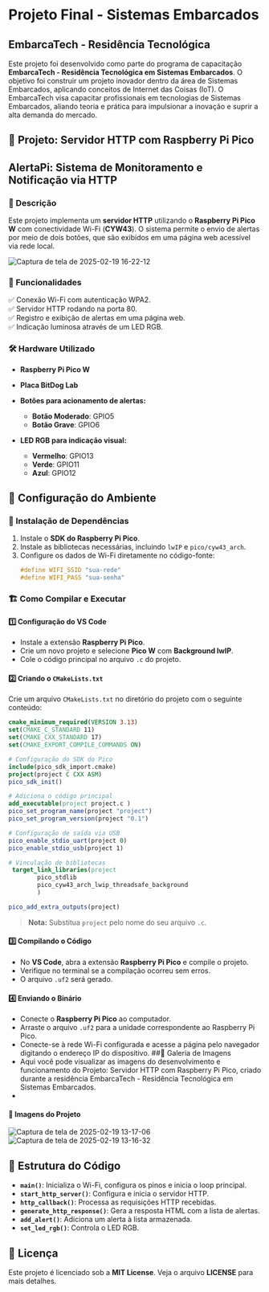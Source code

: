 # Projeto Final - Sistemas Embarcados

## EmbarcaTech - Residência Tecnológica
Este projeto foi desenvolvido como parte do programa de capacitação **EmbarcaTech - Residência Tecnológica em Sistemas Embarcados**. O objetivo foi construir um projeto inovador dentro da área de Sistemas Embarcados, aplicando conceitos de Internet das Coisas (IoT). O EmbarcaTech visa capacitar profissionais em tecnologias de Sistemas Embarcados, aliando teoria e prática para impulsionar a inovação e suprir a alta demanda do mercado.

## 📌 Projeto: Servidor HTTP com Raspberry Pi Pico
## AlertaPi: Sistema de Monitoramento e Notificação via HTTP

### 📖 Descrição
Este projeto implementa um **servidor HTTP** utilizando o **Raspberry Pi Pico W** com conectividade Wi-Fi (**CYW43**). O sistema permite o envio de alertas por meio de dois botões, que são exibidos em uma página web acessível via rede local.

![Captura de tela de 2025-02-19 16-22-12](https://github.com/user-attachments/assets/dd4b69f2-49b7-471a-a3d1-8426ce0339b8)

### 🔹 Funcionalidades
✅ Conexão Wi-Fi com autenticação WPA2.  
✅ Servidor HTTP rodando na porta 80.  
✅ Registro e exibição de alertas em uma página web.  
✅ Indicação luminosa através de um LED RGB.  

### 🛠 Hardware Utilizado
- **Raspberry Pi Pico W**
- **Placa BitDog Lab**
- **Botões para acionamento de alertas:**
  - **Botão Moderado**: GPIO5
  - **Botão Grave**: GPIO6
- **LED RGB para indicação visual:**

  - **Vermelho**: GPIO13
  - **Verde**: GPIO11
  - **Azul**: GPIO12

## 📌 Configuração do Ambiente
### 🔧 Instalação de Dependências
1. Instale o **SDK do Raspberry Pi Pico**.
2. Instale as bibliotecas necessárias, incluindo `lwIP` e `pico/cyw43_arch`.
3. Configure os dados de Wi-Fi diretamente no código-fonte:
   ```c
   #define WIFI_SSID "sua-rede"
   #define WIFI_PASS "sua-senha"
   ```

### 🏗 Como Compilar e Executar
#### 1️⃣ Configuração do VS Code
- Instale a extensão **Raspberry Pi Pico**.
- Crie um novo projeto e selecione **Pico W** com **Background lwIP**.
- Cole o código principal no arquivo `.c` do projeto.

#### 2️⃣ Criando o `CMakeLists.txt`
Crie um arquivo `CMakeLists.txt` no diretório do projeto com o seguinte conteúdo:
```cmake
cmake_minimum_required(VERSION 3.13)
set(CMAKE_C_STANDARD 11)
set(CMAKE_CXX_STANDARD 17)
set(CMAKE_EXPORT_COMPILE_COMMANDS ON)

# Configuração do SDK do Pico
include(pico_sdk_import.cmake)
project(project C CXX ASM)
pico_sdk_init()

# Adiciona o código principal
add_executable(project project.c )
pico_set_program_name(project "project")
pico_set_program_version(project "0.1")

# Configuração de saída via USB
pico_enable_stdio_uart(project 0)
pico_enable_stdio_usb(project 1)

# Vinculação de bibliotecas
 target_link_libraries(project
        pico_stdlib    
        pico_cyw43_arch_lwip_threadsafe_background
        )

pico_add_extra_outputs(project)
```
> **Nota:** Substitua `project` pelo nome do seu arquivo `.c`.

#### 3️⃣ Compilando o Código
- No **VS Code**, abra a extensão **Raspberry Pi Pico** e compile o projeto.
- Verifique no terminal se a compilação ocorreu sem erros.
- O arquivo `.uf2` será gerado.

#### 4️⃣ Enviando o Binário
- Conecte o **Raspberry Pi Pico** ao computador.
- Arraste o arquivo `.uf2` para a unidade correspondente ao Raspberry Pi Pico.
- Conecte-se à rede Wi-Fi configurada e acesse a página pelo navegador digitando o endereço IP do dispositivo.
##📸 Galeria de Imagens
- Aqui você pode visualizar as imagens do desenvolvimento e funcionamento do Projeto: Servidor HTTP com Raspberry Pi Pico, criado durante a residência EmbarcaTech - Residência Tecnológica em Sistemas Embarcados.
- 
#### 🔹 Imagens do Projeto
![Captura de tela de 2025-02-19 13-17-06](https://github.com/user-attachments/assets/89925cf9-f704-45ca-b59f-6d103aa5ba28)
![Captura de tela de 2025-02-19 13-16-32](https://github.com/user-attachments/assets/708825da-17a0-4256-95ea-1a026a85043f)

## 📌 Estrutura do Código
- **`main()`**: Inicializa o Wi-Fi, configura os pinos e inicia o loop principal.
- **`start_http_server()`**: Configura e inicia o servidor HTTP.
- **`http_callback()`**: Processa as requisições HTTP recebidas.
- **`generate_http_response()`**: Gera a resposta HTML com a lista de alertas.
- **`add_alert()`**: Adiciona um alerta à lista armazenada.
- **`set_led_rgb()`**: Controla o LED RGB.

## 📜 Licença
Este projeto é licenciado sob a **MIT License**. Veja o arquivo **LICENSE** para mais detalhes.


